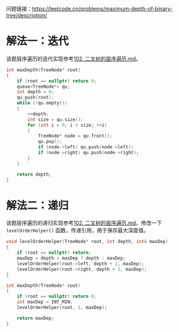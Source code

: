 问题链接：https://leetcode.cn/problems/maximum-depth-of-binary-tree/description/

# 解法一：迭代

该题层序遍历的迭代实现参考[102. 二叉树的层序遍历.md](https://github.com/SakuraMayAi/LintCode/blob/main/Binary%20Tree/102.%20%E4%BA%8C%E5%8F%89%E6%A0%91%E7%9A%84%E5%B1%82%E5%BA%8F%E9%81%8D%E5%8E%86.md)。

```cpp
int maxDepth(TreeNode* root)
{
    if (root == nullptr) return 0;
    queue<TreeNode*> qu;
    int depth = 0;
    qu.push(root);
    while (!qu.empty())
    {
        ++depth;
        int size = qu.size();
        for (int i = 0; i < size; ++i)
        {
            TreeNode* node = qu.front();
            qu.pop();
            if (node->left) qu.push(node->left);
            if (node->right) qu.push(node->right);
        }
    }

    return depth;
}
```

# 解法二：递归

该题层序遍历的递归实现参考[102. 二叉树的层序遍历.md](https://github.com/SakuraMayAi/LintCode/blob/main/Binary%20Tree/102.%20%E4%BA%8C%E5%8F%89%E6%A0%91%E7%9A%84%E5%B1%82%E5%BA%8F%E9%81%8D%E5%8E%86.md)。修改一下 `levelOrderHelper()` 函数，传递引用，用于保存最大深度值。

```cpp
void levelOrderHelper(TreeNode* root, int depth, int& maxDep)
{
    if (root == nullptr) return;
    maxDep = depth > maxDep ? depth : maxDep;
    levelOrderHelper(root->left, depth + 1, maxDep);
    levelOrderHelper(root->right, depth + 1, maxDep);
}

int maxDepth(TreeNode* root)
{
	if (root == nullptr) return 0;
    int maxDep = INT_MIN;
    levelOrderHelper(root, 1, maxDep);

    return maxDep;
}
```
